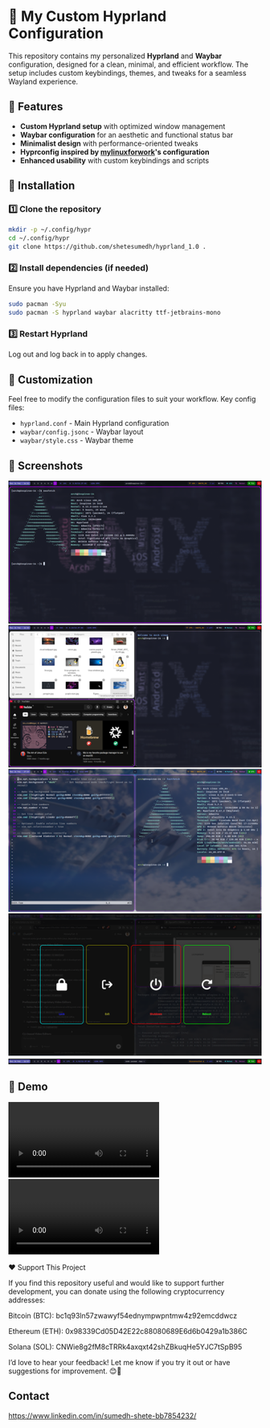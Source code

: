 # 🌿 My Custom Hyprland Configuration

This repository contains my personalized **Hyprland** and **Waybar** configuration, designed for a clean, minimal, and efficient workflow. The setup includes custom keybindings, themes, and tweaks for a seamless Wayland experience.

## 📌 Features

- **Custom Hyprland setup** with optimized window management
- **Waybar configuration** for an aesthetic and functional status bar
- **Minimalist design** with performance-oriented tweaks
- **Hyprconfig inspired by **[**mylinuxforwork**](https://github.com/mylinuxforwork)**'s configuration**
- **Enhanced usability** with custom keybindings and scripts

## 📂 Installation

### 1️⃣ Clone the repository

```bash
mkdir -p ~/.config/hypr
cd ~/.config/hypr
git clone https://github.com/shetesumedh/hyprland_1.0 .
```

### 2️⃣ Install dependencies (if needed)

Ensure you have Hyprland and Waybar installed:

```bash
sudo pacman -Syu
sudo pacman -S hyprland waybar alacritty ttf-jetbrains-mono
```

### 3️⃣ Restart Hyprland

Log out and log back in to apply changes.

## 🔧 Customization

Feel free to modify the configuration files to suit your workflow. Key config files:

- `hyprland.conf` - Main Hyprland configuration
- `waybar/config.jsonc` - Waybar layout
- `waybar/style.css` - Waybar theme

## 📸 Screenshots

![Hyprland Screenshot](assets/2025-02-24-162122_hyprshot.png)
![Hyprland Screenshot](assets/2025-02-24-163037_hyprshot.png)
![Hyprland Screenshot](assets/2025-02-24-171925_hyprshot.png)
![Hyprland Screenshot](assets/2025-02-24-174811_hyprshot.png)
![Hyprland Screenshot](assets/2025-02-24-162705_hyprshot.png)

## 🎥 Demo

![Hyprland Demo](videos/VID_20250224_182824.mp4)
![Hyprland Demo](videos/VID_20250224_182656.mp4)

❤️ Support This Project

If you find this repository useful and would like to support further development, you can donate using the following cryptocurrency addresses:

Bitcoin (BTC): bc1q93ln57zwawyf54ednympwpntmw4z92emcddwcz

Ethereum (ETH): 0x98339Cd05D42E22c88080689E6d6b0429a1b386C

Solana (SOL): CNWie8g2fM8cTRRk4axqxt42shZBkuqHe5YJC7tSpB95

I’d love to hear your feedback! Let me know if you try it out or have suggestions for improvement. 😊🚀

## Contact

https://www.linkedin.com/in/sumedh-shete-bb7854232/


